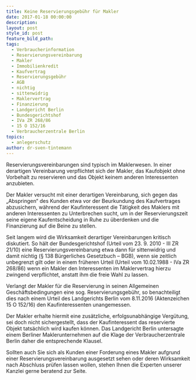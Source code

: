 ```yaml
---
title: Keine Reservierungsgebühr für Makler
date: 2017-01-18 00:00:00
description:
layout: post
style_id: post
feature_bild_path:
tags:
  - Verbraucherinformation
  - Reservierungsvereinbarung
  - Makler
  - Immobilienkredit
  - Kaufvertrag
  - Reservierungsgebühr
  - AGB
  - nichtig
  - sittenwidrig
  - Maklervertrag
  - Finanzierung
  - Landgericht Berlin
  - Bundesgerichtshof
  - IVa ZR 268/86
  - 15 O 152/16
  - Verbraucherzentrale Berlin
topics:
  - anlegerschutz
author: dr-sven-tintemann
---
```



Reservierungsvereinbarungen sind typisch im Maklerwesen. In einer derartigen Vereinbarung verpflichtet sich der Makler, das Kaufobjekt ohne Vorbehalt zu reservieren und das Objekt keinem anderen Interessenten anzubieten.

Der Makler versucht mit einer derartigen Vereinbarung, sich gegen das „Abspringen“ des Kunden etwa vor der Beurkundung des Kaufvertrages abzusichern, während der Kaufinteressent die Tätigkeit des Maklers mit anderen Interessenten zu Unterbrechen sucht, um in der Reservierungszeit seine eigene Kaufentscheidung in Ruhe zu überdenken und die Finanzierung auf die Beine zu stellen.

Seit langem wird die Wirksamkeit derartiger Vereinbarungen kritisch diskutiert. So hält der Bundesgerichtshof (Urteil vom 23. 9. 2010 - III ZR 21/10) eine Reservierungsvereinbarung etwa dann für sittenwidrig und damit nichtig (§ 138 Bürgerliches Gesetzbuch – BGB), wenn sie zeitlich unbegrenzt gilt oder in einem früheren Urteil (Urteil vom 10.02.1988 - IVa ZR 268/86) wenn ein Makler den Interessenten im Maklervertrag hierzu zwingend verpflichtet, anstatt ihm die freie Wahl zu lassen.

Verlangt der Makler für die Reservierung in seinen Allgemeinen Geschäftsbedingungen eine sog. Reservierungsgebühr, so benachteiligt dies nach einem Urteil des Landgerichts Berlin vom 8.11.2016 (Aktenzeichen 15 O 152/16) den Kaufinteressenten unangemessen.

Der Makler erhalte hiermit eine zusätzliche, erfolgsunabhängige Vergütung, sei doch nicht sichergestellt, dass der Kaufinteressent das reservierte Objekt tatsächlich wird kaufen können. Das Landgericht Berlin untersagte einem Berliner Maklerunternehmen auf die Klage der Verbraucherzentrale Berlin daher die entsprechende Klausel.

Sollten auch Sie sich als Kunden einer Forderung eines Makler aufgrund einer Reservierungsvereinbarung ausgesetzt sehen oder deren Wirksamkeit nach Abschluss prüfen lassen wollen, stehen Ihnen die Experten unserer Kanzlei gerne beratend zur Seite.